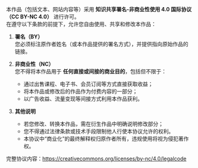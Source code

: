 本作品（包括文本、网站内容等）采用 **知识共享署名-非商业性使用 4.0 国际协议（CC BY-NC 4.0）** 进行许可。  
在遵守以下条款的前提下，允许您自由使用、共享和修改本作品：

1. **署名（BY）**  
   您必须标注原作者姓名（或本作品提供的署名方式），并提供指向原始作品的链接。

2. **非商业性（NC）**  
   您不得将本作品用于 **任何直接或间接的商业目的**，包括但不限于：
   - 通过出售课程、电子书、会员订阅等方式直接获取收益；
   - 将本作品或修改后的作品作为付费内容的一部分；
   - 以广告收益、流量变现等间接方式利用本作品获利。

3. **其他说明**  
   - 若您修改、转换本作品，需在衍生作品中明确说明修改部分；
   - 您不得通过法律条款或技术手段限制他人行使本协议允许的权利。
   - 本协议中“商业化”的最终解释权归原作者所有，违规使用将视为侵犯著作权。

完整协议内容：https://creativecommons.org/licenses/by-nc/4.0/legalcode
